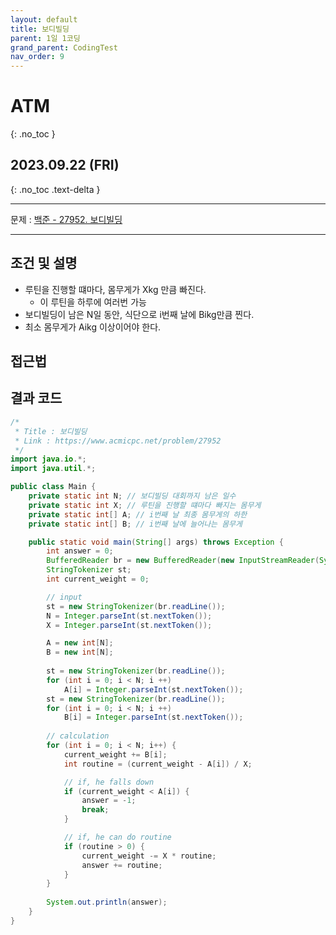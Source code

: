 ```yaml
---
layout: default
title: 보디빌딩
parent: 1일 1코딩
grand_parent: CodingTest
nav_order: 9
---
```


# ATM
{: .no_toc }

## 2023.09.22 (FRI)
{: .no_toc .text-delta }

---

문제 : [백준 - 27952. 보디빌딩](https://www.acmicpc.net/problem/27952)

---

## 조건 및 설명
- 루틴을 진행할 떄마다, 몸무게가 Xkg 만큼 빠진다.
    - 이 루틴을 하루에 여러번 가능
- 보디빌딩이 남은 N일 동안, 식단으로 i번째 날에 Bikg만큼 찐다.
- 최소 몸무게가 Aikg 이상이어야 한다.

## 접근법


## 결과 코드

```java
/*
 * Title : 보디빌딩
 * Link : https://www.acmicpc.net/problem/27952
 */
import java.io.*;
import java.util.*;

public class Main {
    private static int N; // 보디빌딩 대회까지 남은 일수
    private static int X; // 루틴을 진행할 떄마다 빠지는 몸무게
    private static int[] A; // i번째 날 최종 몸무게의 하한
    private static int[] B; // i번째 날에 늘어나는 몸무게

    public static void main(String[] args) throws Exception {
        int answer = 0;
        BufferedReader br = new BufferedReader(new InputStreamReader(System.in));
        StringTokenizer st;
        int current_weight = 0;

        // input
        st = new StringTokenizer(br.readLine());
        N = Integer.parseInt(st.nextToken());
        X = Integer.parseInt(st.nextToken());

        A = new int[N];
        B = new int[N];
        
        st = new StringTokenizer(br.readLine());
        for (int i = 0; i < N; i ++) 
            A[i] = Integer.parseInt(st.nextToken());
        st = new StringTokenizer(br.readLine());
        for (int i = 0; i < N; i ++) 
            B[i] = Integer.parseInt(st.nextToken());
        
        // calculation
        for (int i = 0; i < N; i++) {
            current_weight += B[i];
            int routine = (current_weight - A[i]) / X;

            // if, he falls down
            if (current_weight < A[i]) {
                answer = -1;
                break;
            }

            // if, he can do routine
            if (routine > 0) {
                current_weight -= X * routine;
                answer += routine;
            }
        }
        
        System.out.println(answer);
    }
}
```
